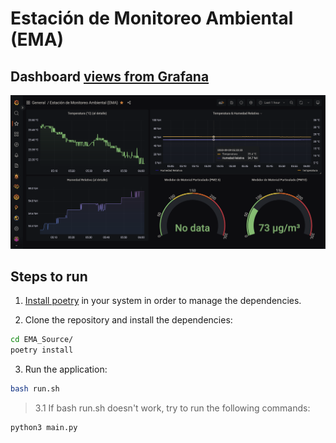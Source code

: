 # Estación de Monitoreo Ambiental (EMA)

## Dashboard [views from Grafana](https://cxrloskenobi.grafana.net/goto/iDH3kIVVk?orgId=1)

![Dashboard](./assets/ss.png)


## Steps to run

1. [Install poetry](https://python-poetry.org/docs/) in your system in order to manage the dependencies.

2. Clone the repository and install the dependencies:

```bash
cd EMA_Source/
poetry install
```

3. Run the application:

```bash
bash run.sh
```

> 3.1 If bash run.sh doesn't work, try to run the following commands:

```bash
python3 main.py
```
